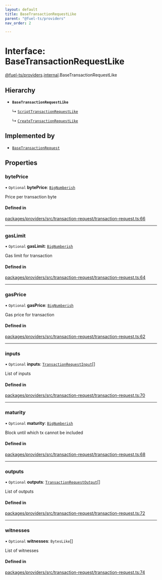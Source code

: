 ```yaml
---
layout: default
title: BaseTransactionRequestLike
parent: "@fuel-ts/providers"
nav_order: 2

---
```


# Interface: BaseTransactionRequestLike

[@fuel-ts/providers](../index.md).[internal](../namespaces/internal.md).BaseTransactionRequestLike

## Hierarchy

- **`BaseTransactionRequestLike`**

  ↳ [`ScriptTransactionRequestLike`](ScriptTransactionRequestLike.md)

  ↳ [`CreateTransactionRequestLike`](CreateTransactionRequestLike.md)

## Implemented by

- [`BaseTransactionRequest`](../classes/internal-BaseTransactionRequest.md)

## Properties

### bytePrice

• `Optional` **bytePrice**: [`BigNumberish`](../namespaces/internal.md#bignumberish)

Price per transaction byte

#### Defined in

[packages/providers/src/transaction-request/transaction-request.ts:66](https://github.com/FuelLabs/fuels-ts/blob/master/packages/providers/src/transaction-request/transaction-request.ts#L66)

___

### gasLimit

• `Optional` **gasLimit**: [`BigNumberish`](../namespaces/internal.md#bignumberish)

Gas limit for transaction

#### Defined in

[packages/providers/src/transaction-request/transaction-request.ts:64](https://github.com/FuelLabs/fuels-ts/blob/master/packages/providers/src/transaction-request/transaction-request.ts#L64)

___

### gasPrice

• `Optional` **gasPrice**: [`BigNumberish`](../namespaces/internal.md#bignumberish)

Gas price for transaction

#### Defined in

[packages/providers/src/transaction-request/transaction-request.ts:62](https://github.com/FuelLabs/fuels-ts/blob/master/packages/providers/src/transaction-request/transaction-request.ts#L62)

___

### inputs

• `Optional` **inputs**: [`TransactionRequestInput`](../index.md#transactionrequestinput)[]

List of inputs

#### Defined in

[packages/providers/src/transaction-request/transaction-request.ts:70](https://github.com/FuelLabs/fuels-ts/blob/master/packages/providers/src/transaction-request/transaction-request.ts#L70)

___

### maturity

• `Optional` **maturity**: [`BigNumberish`](../namespaces/internal.md#bignumberish)

Block until which tx cannot be included

#### Defined in

[packages/providers/src/transaction-request/transaction-request.ts:68](https://github.com/FuelLabs/fuels-ts/blob/master/packages/providers/src/transaction-request/transaction-request.ts#L68)

___

### outputs

• `Optional` **outputs**: [`TransactionRequestOutput`](../index.md#transactionrequestoutput)[]

List of outputs

#### Defined in

[packages/providers/src/transaction-request/transaction-request.ts:72](https://github.com/FuelLabs/fuels-ts/blob/master/packages/providers/src/transaction-request/transaction-request.ts#L72)

___

### witnesses

• `Optional` **witnesses**: `BytesLike`[]

List of witnesses

#### Defined in

[packages/providers/src/transaction-request/transaction-request.ts:74](https://github.com/FuelLabs/fuels-ts/blob/master/packages/providers/src/transaction-request/transaction-request.ts#L74)
